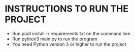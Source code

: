 # INSTRUCTIONS TO RUN THE PROJECT
 -  Run pip3 install -r requirements.txt on the command line
 -  Run python3 main.py to run the program
 -  You need Python version 3 or higher to run the project